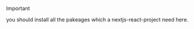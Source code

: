 > [!IMPORTANT]
> you should install all the pakeages which a nextjs-react-project need here.
``` install i '''
